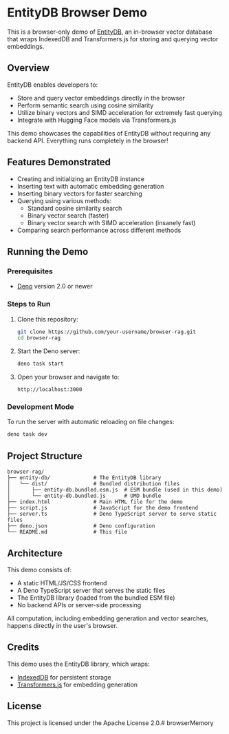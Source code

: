# EntityDB Browser Demo

This is a browser-only demo of [EntityDB](https://github.com/babycommando/entity-db), an in-browser vector database that wraps IndexedDB and Transformers.js for storing and querying vector embeddings.

## Overview

EntityDB enables developers to:
- Store and query vector embeddings directly in the browser
- Perform semantic search using cosine similarity
- Utilize binary vectors and SIMD acceleration for extremely fast querying
- Integrate with Hugging Face models via Transformers.js

This demo showcases the capabilities of EntityDB without requiring any backend API. Everything runs completely in the browser!

## Features Demonstrated

- Creating and initializing an EntityDB instance
- Inserting text with automatic embedding generation
- Inserting binary vectors for faster searching
- Querying using various methods:
  - Standard cosine similarity search
  - Binary vector search (faster)
  - Binary vector search with SIMD acceleration (insanely fast)
- Comparing search performance across different methods

## Running the Demo

### Prerequisites

- [Deno](https://deno.com/) version 2.0 or newer

### Steps to Run

1. Clone this repository:
   ```bash
   git clone https://github.com/your-username/browser-rag.git
   cd browser-rag
   ```

2. Start the Deno server:
   ```bash
   deno task start
   ```

3. Open your browser and navigate to:
   ```
   http://localhost:3000
   ```

### Development Mode

To run the server with automatic reloading on file changes:

```bash
deno task dev
```

## Project Structure

```
browser-rag/
├── entity-db/              # The EntityDB library
│   └── dist/               # Bundled distribution files
│       ├── entity-db.bundled.esm.js  # ESM bundle (used in this demo)
│       └── entity-db.bundled.js      # UMD bundle
├── index.html              # Main HTML file for the demo
├── script.js               # JavaScript for the demo frontend
├── server.ts               # Deno TypeScript server to serve static files
├── deno.json               # Deno configuration
└── README.md               # This file
```

## Architecture

This demo consists of:

- A static HTML/JS/CSS frontend
- A Deno TypeScript server that serves the static files
- The EntityDB library (loaded from the bundled ESM file)
- No backend APIs or server-side processing

All computation, including embedding generation and vector searches, happens directly in the user's browser.

## Credits

This demo uses the EntityDB library, which wraps:
- [IndexedDB](https://developer.mozilla.org/en-US/docs/Web/API/IndexedDB_API) for persistent storage
- [Transformers.js](https://github.com/xenova/transformers) for embedding generation

## License

This project is licensed under the Apache License 2.0.# browserMemory
